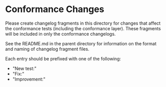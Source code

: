 # Conformance Changes

Please create changelog fragments in this directory for changes that affect the
conformance tests (including the conformance layer). These fragments will be
included in only the conformance changelogs.

See the README.md in the parent directory for information on the format and
naming of changelog fragment files.

Each entry should be prefixed with one of the following:

- "New test:"
- "Fix:"
- "Improvement:"
